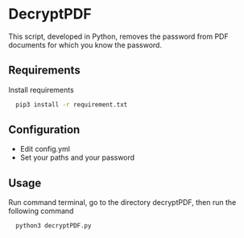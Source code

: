 # DecryptPDF

This script, developed in Python, removes the password from PDF documents for which you know the password.

## Requirements

Install requirements

```bash
  pip3 install -r requirement.txt
```

## Configuration

- Edit config.yml
- Set your paths and your password

## Usage

Run command terminal, go to the directory decryptPDF, then run the following command

```bash
  python3 decryptPDF.py
```
